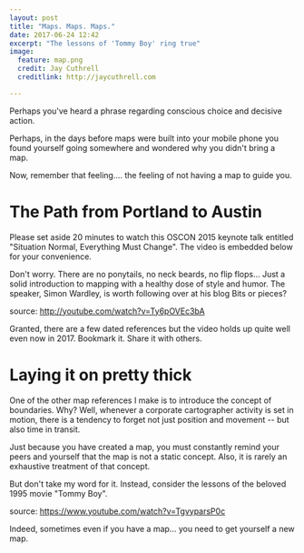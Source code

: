 ```yaml
---
layout: post
title: "Maps. Maps. Maps."
date: 2017-06-24 12:42
excerpt: "The lessons of 'Tommy Boy' ring true"
image:
  feature: map.png
  credit: Jay Cuthrell
  creditlink: http://jaycuthrell.com

---
```


Perhaps you've heard a phrase regarding conscious choice and decisive
action. 

Perhaps, in the days before maps were built into your mobile phone you found
yourself going somewhere and wondered why you didn't bring a map.

Now, remember that feeling.... the feeling of not having a map to guide you. 

The Path from Portland to Austin
================================

Please set aside 20 minutes to watch this OSCON 2015 keynote talk entitled
"Situation Normal, Everything Must Change". The video is embedded below for your
convenience. 

Don't worry. There are no ponytails, no neck beards, no flip flops... Just a
solid introduction to mapping with a healthy dose of style and humor. The
speaker, Simon Wardley, is worth following over at his blog Bits or pieces?

source: http://youtube.com/watch?v=Ty6pOVEc3bA

Granted, there are a few dated references but the video holds up quite well even
now in 2017. Bookmark it. Share it with others. 

Laying it on pretty thick
=========================

One of the other map references I make is to introduce the concept of
boundaries. Why? Well, whenever a corporate cartographer activity is set in
motion, there is a tendency to forget not just position and movement -- but also
time in transit.

Just because you have created a map, you must constantly remind your peers and
yourself that the map is not a static concept. Also, it is rarely an exhaustive
treatment of that concept.

But don't take my word for it. Instead, consider the lessons of the beloved 1995
movie "Tommy Boy".

source: https://www.youtube.com/watch?v=TgvyparsP0c

Indeed, sometimes even if you have a map... you need to get yourself a new map.

